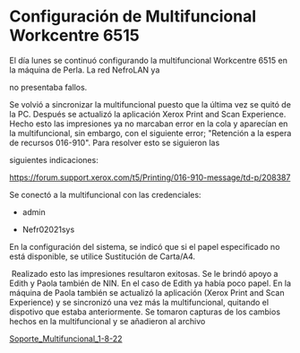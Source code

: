 # Configuración de Multifuncional Workcentre 6515
El día lunes se continuó configurando la multifuncional Workcentre 6515 en la máquina de Perla. La red NefroLAN ya

no presentaba fallos.

Se volvió a sincronizar la multifuncional puesto que la última vez se quitó de la PC. Después se actualizó la aplicación Xerox Print and Scan Experience. Hecho esto las impresiones ya no marcaban error en la cola y aparecían en la multifuncional, sin embargo, con el siguiente error; "Retención a la espera de recursos 016-910". Para resolver esto se siguieron las

siguientes indicaciones:

https://forum.support.xerox.com/t5/Printing/016-910-message/td-p/208387

Se conectó a la multifuncional con las credenciales:

- admin

- Nefr02021sys

En la configuración del sistema, se indicó que si el papel especificado no está disponible, se utilice Sustitución de Carta/A4.

 Realizado esto las impresiones resultaron exitosas. Se le brindó apoyo a Edith y Paola también de NIN. En el caso de Edith ya había poco papel. En la máquina de Paola también se actualizó la aplicación (Xerox Print and Scan Experience) y se sincronizó una vez más la multifuncional, quitando el dispotivo que estaba anteriormente. Se tomaron capturas de los cambios hechos en la multifuncional y se añadieron al archivo

[Soporte_Multifuncional_1-8-22](https://drive.google.com/file/d/1VkAmKHueZvPkuir2smZINCiUc45pAq2H/view?usp=sharing)

